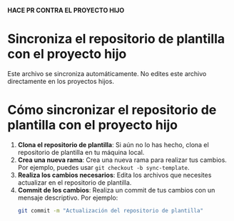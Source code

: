 **HACE PR CONTRA EL PROYECTO HIJO**

# Sincroniza el repositorio de plantilla con el proyecto hijo
Este archivo se sincroniza automáticamente. No edites este archivo directamente en los proyectos hijos.

# Cómo sincronizar el repositorio de plantilla con el proyecto hijo

1. **Clona el repositorio de plantilla**: Si aún no lo has hecho, clona el repositorio de plantilla en tu máquina local.
2. **Crea una nueva rama**: Crea una nueva rama para realizar tus cambios. Por ejemplo, puedes usar `git checkout -b sync-template`.
3. **Realiza los cambios necesarios**: Edita los archivos que necesites actualizar en el repositorio de plantilla.
4. **Commit de los cambios**: Realiza un commit de tus cambios con un mensaje descriptivo. Por ejemplo:
   ```bash
   git commit -m "Actualización del repositorio de plantilla"
   ```